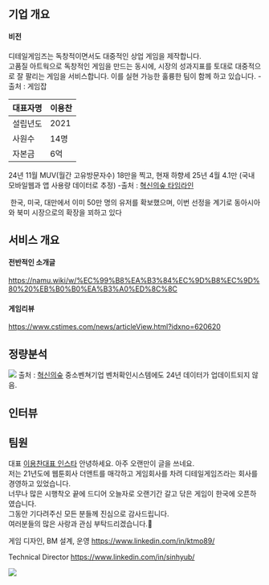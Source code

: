 

## 기업 개요

#### 비전
디테일게임즈는 독창적이면서도 대중적인 상업 게임을 제작합니다.  
고품질 아트웍으로 독창적인 게임을 만드는 동시에, 시장의 성과지표를 토대로 대중적으로 잘 팔리는 게임을 서비스합니다. 이를 실현 가능한 훌륭한 팀이 함께 하고 있습니다.
-출처 : 게임잡

| 대표자명 | 이용찬  |
| ---- | ---- |
| 설립년도 | 2021 |
| 사원수  | 14명  |
| 자본금  | 6억   |
24년 11월 MUV(월간 고유방문자수) 18만을 찍고, 현재 하향세 25년 4월 4.1만 (국내 모바일웹과 앱 사용량 데이터로 추정)
-출처 : [혁신의숲 타임라인](https://www.innoforest.co.kr/company/CP00020892/%EB%94%94%ED%85%8C%EC%9D%BC%EA%B2%8C%EC%9E%84%EC%A6%88)

 한국, 미국, 대만에서 이미 50만 명의 유저를 확보했으며, 이번 선정을 계기로 동아시아와 북미 시장으로의 확장을 꾀하고 있다 

## 서비스 개요
#### 전반적인 소개글
https://namu.wiki/w/%EC%99%B8%EA%B3%84%EC%9D%B8%EC%9D%80%20%EB%B0%B0%EA%B3%A0%ED%8C%8C

#### 게임리뷰
https://www.cstimes.com/news/articleView.html?idxno=620620


## 정량분석
![](https://i.imgur.com/j1zkiqR.png)
출처 : [혁신의숲](https://www.innoforest.co.kr/company/CP00020892/%EB%94%94%ED%85%8C%EC%9D%BC%EA%B2%8C%EC%9E%84%EC%A6%88)
중소벤쳐기업 벤처확인시스템에도 24년 데이터가 업데이트되지 않음.

## 인터뷰



## 팀원
대표
[이용찬대표 인스타](https://www.instagram.com/lyc0224/)
안녕하세요. 아주 오랜만이 글을 쓰네요.  
저는 21년도에 웹툰회사 더앤트를 매각하고 게임회사를 차려 디테일게임즈라는 회사를 경영하고 있었습니다.  
너무나 많은 시행착오 끝에 드디어 오늘자로 오랜기간 갈고 닦은 게임이 한국에 오픈하였습니다.  
그동안 기다려주신 모든 분들께 진심으로 감사드립니다.  
여러분들의 많은 사랑과 관심 부탁드리겠습니다.🙂

게임 디자인, BM 설계, 운영
https://www.linkedin.com/in/ktmo89/

Technical Director
https://www.linkedin.com/in/sinhyub/

![](https://i.imgur.com/GFeJ7Hz.png)
